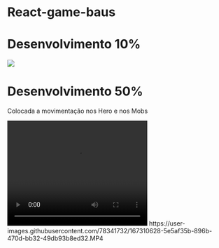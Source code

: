 # React-game-baus

<h1>Desenvolvimento 10%</h1>

<img src="https://user-images.githubusercontent.com/78341732/167279705-7da0649a-f3d5-45c8-a2bd-f3a2fd22e0e9.png" />







<h1>Desenvolvimento 50%</h1>
<p>Colocada a movimentação nos Hero e nos Mobs</p>

<video width="320" height="240"> 
<source  src="https://user-images.githubusercontent.com/78341732/167310759-9c7776c0-9378-4605-94e3-86f8a7bf7a66.gif" type="video/gif"></>
</video>
https://user-images.githubusercontent.com/78341732/167310628-5e5af35b-896b-470d-bb32-49db93b8ed32.MP4

